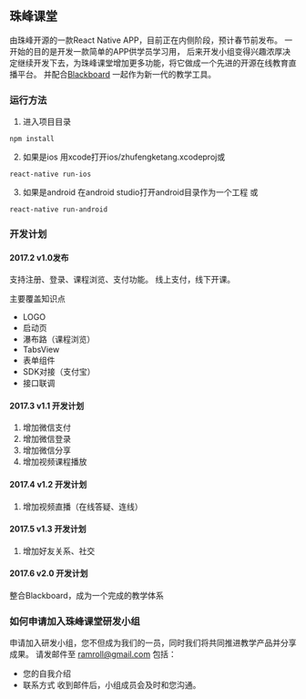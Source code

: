 ## 珠峰课堂

由珠峰开源的一款React Native APP，目前正在内侧阶段，预计春节前发布。 一开始的目的是开发一款简单的APP供学员学习用， 后来开发小组变得兴趣浓厚决定继续开发下去，为珠峰课堂增加更多功能，将它做成一个先进的开源在线教育直播平台。 并配合[Blackboard](https://www.github.com/ramroll/blackboard) 一起作为新一代的教学工具。 

### 运行方法

1. 进入项目目录
```
npm install
```

2. 如果是ios
用xcode打开ios/zhufengketang.xcodeproj或
```
react-native run-ios
```
3. 如果是android
在android studio打开android目录作为一个工程
或
```
react-native run-android
```
### 开发计划
#### 2017.2 v1.0发布
支持注册、登录、课程浏览、支付功能。 线上支付，线下开课。 

主要覆盖知识点
* LOGO
* 启动页
* 瀑布路（课程浏览）
* TabsView
* 表单组件
* SDK对接（支付宝）
* 接口联调


#### 2017.3 v1.1 开发计划 

1. 增加微信支付
2. 增加微信登录
3. 增加微信分享
4. 增加视频课程播放

#### 2017.4 v1.2 开发计划
1. 增加视频直播（在线答疑、连线）
 
 
#### 2017.5 v1.3 开发计划
1. 增加好友关系、社交

#### 2017.6 v2.0 开发计划
整合Blackboard，成为一个完成的教学体系



### 如何申请加入珠峰课堂研发小组
申请加入研发小组，您不但成为我们的一员，同时我们将共同推进教学产品并分享成果。
请发邮件至 ramroll@gmail.com
包括：
* 您的自我介绍
* 联系方式
收到邮件后，小组成员会及时和您沟通。
